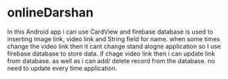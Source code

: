 # onlineDarshan
In this Android app i can use CardView and firebase database is used to inserting image link, video link and String field for name. when some times change the video link then it cant change stand alogne application so I use firebase database to store data. if chage video link then i can update link from database. as well as i can add/ delete record from the database. no need to update every time application.
